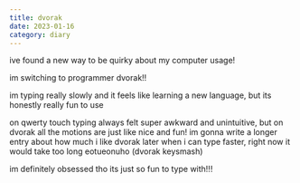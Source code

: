 ```yaml
---
title: dvorak
date: 2023-01-16
category: diary
---
```


ive found a new way to be quirky about my computer usage! 
<!--more-->
im switching to programmer dvorak!!

im typing really slowly and it feels like learning a new language, but its honestly really fun to use

on qwerty touch typing always felt super awkward and unintuitive, but on dvorak all the motions are just like nice and fun!
im gonna write a longer entry about how much i like dvorak later when i can type faster, right now it would take too long eotueonuho (dvorak keysmash)

im definitely obsessed tho its just so fun to type with!!!
